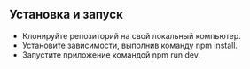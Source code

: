 ## Установка и запуск

- Клонируйте репозиторий на свой локальный компьютер.
- Установите зависимости, выполнив команду npm install.
- Запустите приложение командой npm run dev.
